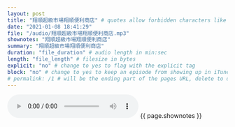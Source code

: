 ```yaml
---
layout: post
title: "翔順超級市場翔順便利商店" # quotes allow forbidden characters like the colon
date: "2021-01-08 18:41:29"
file: "/audio/翔順超級市場翔順便利商店.mp3"
shownotes: "翔順超級市場翔順便利商店"
summary: "翔順超級市場翔順便利商店"
duration: "file_duration" # audio length in min:sec
length: "file_length" # filesize in bytes
explicit: "no" # change to yes to flag with the explicit tag
block: "no" # change to yes to keep an episode from showing up in iTunes
# permalink: /1 # will be the ending part of the pages URL, delete to default to the title
---
```


<audio controls>
<source src="{{site.url}}{{site.baseurl}}{{ page.file }}" type="audio/x-mp3">
Your browser does not support the audio element.
</audio>
{{ page.shownotes }}
